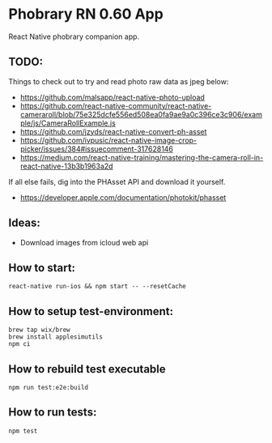 # Phobrary RN 0.60 App
React Native phobrary companion app.

## TODO:
Things to check out to try and read photo raw data as jpeg below:

- https://github.com/malsapp/react-native-photo-upload
- https://github.com/react-native-community/react-native-cameraroll/blob/75e325dcfe556ed508ea0fa9ae9a0c396ce3c906/example/js/CameraRollExample.js
- https://github.com/jzyds/react-native-convert-ph-asset
- https://github.com/ivpusic/react-native-image-crop-picker/issues/384#issuecomment-317628146
- https://medium.com/react-native-training/mastering-the-camera-roll-in-react-native-13b3b1963a2d

If all else fails, dig into the PHAsset API and download it yourself.
- https://developer.apple.com/documentation/photokit/phasset

## Ideas:
- Download images from icloud web api


## How to start:
```
react-native run-ios && npm start -- --resetCache
```

## How to setup test-environment:
```
brew tap wix/brew
brew install applesimutils
npm ci
```

## How to rebuild test executable
```
npm run test:e2e:build
```

## How to run tests:
```
npm test
```

